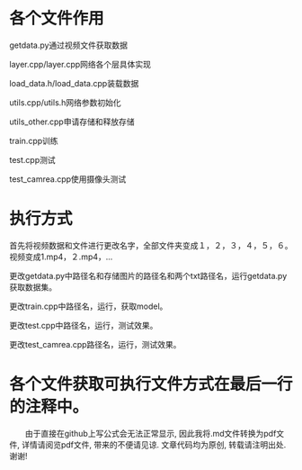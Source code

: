 # 各个文件作用

getdata.py通过视频文件获取数据

layer.cpp/layer.cpp网络各个层具体实现

load_data.h/load_data.cpp装载数据

utils.cpp/utils.h网络参数初始化

utils_other.cpp申请存储和释放存储

train.cpp训练

test.cpp测试

test_camrea.cpp使用摄像头测试

# 执行方式

首先将视频数据和文件进行更改名字，全部文件夹变成１，２，３，４，５，６。视频变成1.mp4，２.mp4，...

更改getdata.py中路径名和存储图片的路径名和两个txt路径名，运行getdata.py获取数据集。

更改train.cpp中路径名，运行，获取model。

更改test.cpp中路径名，运行，测试效果。

更改test_camrea.cpp路径名，运行，测试效果。

各个文件获取可执行文件方式在最后一行的注释中。
=======
　　由于直接在github上写公式会无法正常显示, 因此我将.md文件转换为pdf文件, 详情请阅览pdf文件, 带来的不便请见谅. 文章代码均为原创, 转载请注明出处. 谢谢!